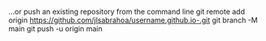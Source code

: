 …or push an existing repository from the command line
git remote add origin https://github.com/jlsabrahoa/username.github.io-.git
git branch -M main
git push -u origin main
